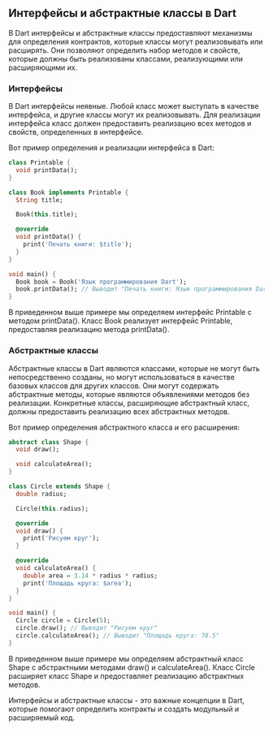 ## Интерфейсы и абстрактные классы в Dart

В Dart интерфейсы и абстрактные классы предоставляют механизмы для определения контрактов, которые классы могут реализовывать или расширять. Они позволяют определить набор методов и свойств, которые должны быть реализованы классами, реализующими или расширяющими их.

### Интерфейсы

В Dart интерфейсы неявные. Любой класс может выступать в качестве интерфейса, и другие классы могут их реализовывать. Для реализации интерфейса класс должен предоставить реализацию всех методов и
свойств, определенных в интерфейсе.

Вот пример определения и реализации интерфейса в Dart:
```dart
class Printable {
  void printData();
}

class Book implements Printable {
  String title;

  Book(this.title);

  @override
  void printData() {
    print('Печать книги: $title');
  }
}

void main() {
  Book book = Book('Язык программирования Dart');
  book.printData(); // Выводит "Печать книги: Язык программирования Dart"
}

```
В приведенном выше примере мы определяем интерфейс Printable с методом printData(). Класс Book реализует интерфейс Printable, предоставляя реализацию метода printData().

### Абстрактные классы
Абстрактные классы в Dart являются классами, которые не могут быть непосредственно созданы, но могут использоваться в качестве базовых классов для других классов. Они могут содержать абстрактные методы, которые являются объявлениями методов без реализации. Конкретные классы, расширяющие абстрактный класс, должны предоставить реализацию всех абстрактных методов.

Вот пример определения абстрактного класса и его расширения:

```dart
abstract class Shape {
  void draw();

  void calculateArea();
}

class Circle extends Shape {
  double radius;

  Circle(this.radius);

  @override
  void draw() {
    print('Рисуем круг');
  }

  @override
  void calculateArea() {
    double area = 3.14 * radius * radius;
    print('Площадь круга: $area');
  }
}

void main() {
  Circle circle = Circle(5);
  circle.draw(); // Выводит "Рисуем круг"
  circle.calculateArea(); // Выводит "Площадь круга: 78.5"
}
```
В приведенном выше примере мы определяем абстрактный класс Shape с абстрактными методами draw() и calculateArea(). Класс Circle расширяет класс Shape и предоставляет реализацию абстрактных методов.

Интерфейсы и абстрактные классы - это важные концепции в Dart, которые помогают определить контракты и создать модульный и расширяемый код.
